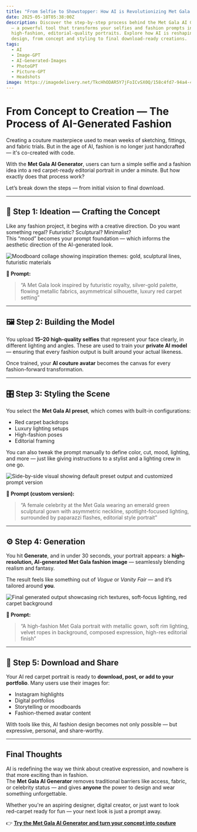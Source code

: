 ```yaml
---
title: "From Selfie to Showstopper: How AI is Revolutionizing Met Gala Fashion"
date: 2025-05-10T05:38:00Z
description: Discover the step-by-step process behind the Met Gala AI Generator
  — a powerful tool that transforms your selfies and fashion prompts into
  high-fashion, editorial-quality portraits. Explore how AI is reshaping couture
  design, from concept and styling to final download-ready creations.
tags:
  - AI
  - Image-GPT
  - AI-Generated-Images
  - PhotoGPT
  - Picture-GPT
  - Headshots
image: https://imagedelivery.net/TkcHhODAR5Y7jFoICvSX0Q/158c4fd7-94a4-464f-0eb5-d1ec726b3100/q=100
---
```

# From Concept to Creation — The Process of AI-Generated Fashion

Creating a couture masterpiece used to mean weeks of sketching, fittings, and fabric trials. But in the age of AI, fashion is no longer just handcrafted — it's co-created with code.

With the **Met Gala AI Generator**, users can turn a simple selfie and a fashion idea into a red carpet-ready editorial portrait in under a minute. But how exactly does that process work?

Let’s break down the steps — from initial vision to final download.

---

## 🧠 Step 1: Ideation — Crafting the Concept

Like any fashion project, it begins with a creative direction. Do you want something regal? Futuristic? Sculptural? Minimalist?  
This “mood” becomes your prompt foundation — which informs the aesthetic direction of the AI-generated look.

 
![*Moodboard collage showing inspiration themes: gold, sculptural lines, futuristic materials*](https://imagedelivery.net/TkcHhODAR5Y7jFoICvSX0Q/e7ac7721-0cb3-4f11-9905-8e5bac3b9200/q=100)

**🧾 Prompt:**  
> “A Met Gala look inspired by futuristic royalty, silver-gold palette, flowing metallic fabrics, asymmetrical silhouette, luxury red carpet setting”

---

## 🖼 Step 2: Building the Model

You upload **15–20 high-quality selfies** that represent your face clearly, in different lighting and angles. These are used to train your **private AI model** — ensuring that every fashion output is built around your actual likeness.

Once trained, your **AI couture avatar** becomes the canvas for every fashion-forward transformation.



---

## 🎛 Step 3: Styling the Scene

You select the **Met Gala AI preset**, which comes with built-in configurations:

- Red carpet backdrops  
- Luxury lighting setups  
- High-fashion poses  
- Editorial framing  

You can also tweak the prompt manually to define color, cut, mood, lighting, and more — just like giving instructions to a stylist and a lighting crew in one go.

 
![*Side-by-side visual showing default preset output and customized prompt version*](https://imagedelivery.net/TkcHhODAR5Y7jFoICvSX0Q/28cd975a-ef86-4b69-f86e-4d5657385f00/q=100)

**🧾 Prompt (custom version):**  
> “A female celebrity at the Met Gala wearing an emerald green sculptural gown with asymmetric neckline, spotlight-focused lighting, surrounded by paparazzi flashes, editorial style portrait”

---

## ⚙️ Step 4: Generation

You hit **Generate**, and in under 30 seconds, your portrait appears: a **high-resolution, AI-generated Met Gala fashion image** — seamlessly blending realism and fantasy.

The result feels like something out of *Vogue* or *Vanity Fair* — and it’s tailored around **you**.


![*Final generated output showcasing rich textures, soft-focus lighting, red carpet background*](https://imagedelivery.net/TkcHhODAR5Y7jFoICvSX0Q/5d47b599-96d1-4f75-5b72-6bf16434ce00/q=100)

**🧾 Prompt:**  
> “A high-fashion Met Gala portrait with metallic gown, soft rim lighting, velvet ropes in background, composed expression, high-res editorial finish”

---

## 💾 Step 5: Download and Share

Your AI red carpet portrait is ready to **download, post, or add to your portfolio**. Many users use their images for:

- Instagram highlights  
- Digital portfolios  
- Storytelling or moodboards  
- Fashion-themed avatar content  

With tools like this, AI fashion design becomes not only possible — but expressive, personal, and share-worthy.

---

## Final Thoughts

AI is redefining the way we think about creative expression, and nowhere is that more exciting than in fashion.  
The **Met Gala AI Generator** removes traditional barriers like access, fabric, or celebrity status — and gives **anyone** the power to design and wear something unforgettable.

Whether you're an aspiring designer, digital creator, or just want to look red-carpet ready for fun — your next look is just a prompt away.

👉 [**Try the Met Gala AI Generator and turn your concept into couture**](https://www.photogptai.com/presets/met_gala)
